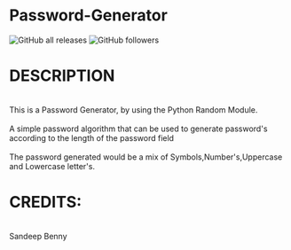 # Password-Generator
![GitHub all releases](https://img.shields.io/github/downloads/SandeepBenny/Password-Generator/total?style=plastic) ![GitHub followers](https://img.shields.io/github/followers/Sandeepbenny?logo=Github&logoColor=%238A2BE2&style=social)
<h1>DESCRIPTION</h1>
<p><br>This is a Password Generator, by using the Python Random Module.</br>
<br>A simple password algorithm that can be used to generate password's according to the length of the password field </br>
<br>The password generated would be a mix of Symbols,Number's,Uppercase and Lowercase letter's.</br></p>

<footer>
<h1>CREDITS:</h1>
<br>Sandeep Benny </br>
</footer
![GitHub followers](https://img.shields.io/github/followers/Sandeepbenny?logo=Github&logoColor=%238A2BE2&style=social)
